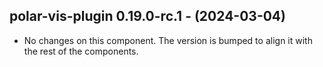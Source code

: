   ## polar-vis-plugin 0.19.0-rc.1 - (2024-03-04)
  
  * No changes on this component. The version is bumped to align it
    with the rest of the components.
